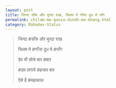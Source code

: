 ```yaml
---
layout: post
title: जिन्दा साँस और मुरदा राख, चिलम मे गाँजा दूध मे भाँग
permalink: chilam-me-ganza-dundh-me-bhang.html
category: Mahadev-Status
---
```

> जिन्दा #साँस और मुरदा राख 
>
> चिलम मे #गाँजा दूध मे #भाँग
>
> देव भी सोचे बार #बार 
>
>#दम लगाये #हजार बार 
>
> ऐसे है #महाकाल

